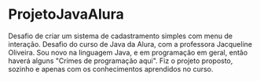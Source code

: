 # ProjetoJavaAlura
Desafio de criar um sistema de cadastramento simples com menu de interação. Desafio do curso de Java da Alura, com a professora  Jacqueline Oliveira.
Sou novo na linguagem Java, e em programação em geral, então haverá alguns "Crimes de programação aqui".
Fiz o projeto proposto, sozinho e apenas com os conhecimentos aprendidos no curso.
